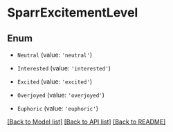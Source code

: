 # SparrExcitementLevel


## Enum

* `Neutral` (value: `'neutral'`)

* `Interested` (value: `'interested'`)

* `Excited` (value: `'excited'`)

* `Overjoyed` (value: `'overjoyed'`)

* `Euphoric` (value: `'euphoric'`)

[[Back to Model list]](../README.md#documentation-for-models) [[Back to API list]](../README.md#documentation-for-api-endpoints) [[Back to README]](../README.md)
